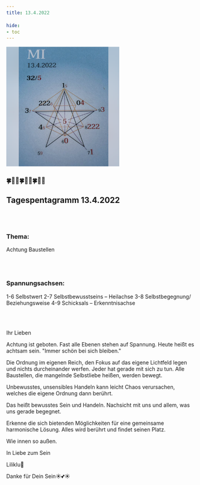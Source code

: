 ```yaml
---
title: 13.4.2022

hide:
- toc
---
```



<style>
img {
  width: 300px;
  max-width: 99%
}
</style>

![](/img/2022/2022-04-13.png)
### 🍀🦋💚🍀🦋💚🍀🦋💚

## **Tagespentagramm 13.4.2022**

<br><br>
### **Thema:**
Achtung Baustellen

<br><br>

### **Spannungsachsen:**
1-6 Selbstwert
2-7 Selbstbewusstseins –
       Heilachse
3-8 Selbstbegegnung/
       Beziehungsweise
4-9 Schicksals – Erkenntnisachse


<br><br>

Ihr Lieben

Achtung ist geboten. Fast alle Ebenen stehen auf Spannung. Heute heißt es achtsam sein. "Immer schön bei sich bleiben."

Die Ordnung im eigenen Reich, den Fokus auf das eigene Lichtfeld legen und nichts durcheinander werfen. Jeder hat gerade mit sich zu tun. Alle Baustellen, die mangelnde Selbstliebe heißen, werden bewegt.

Unbewusstes, unsensibles Handeln kann leicht Chaos verursachen, welches die eigene Ordnung dann berührt.

Das heißt bewusstes Sein und Handeln. Nachsicht mit uns und allem, was uns gerade begegnet.

Erkenne die sich bietenden Möglichkeiten für eine gemeinsame harmonische Lösung. Alles wird berührt und findet seinen Platz.

Wie innen so außen.

In Liebe zum Sein

Liliklu🦋

Danke für Dein Sein☀️💕☀️

